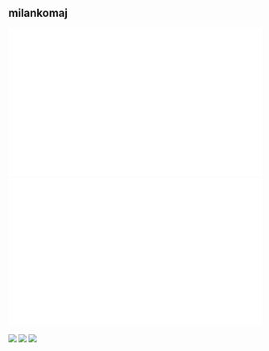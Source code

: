 ## milankomaj
![](https://github.com/milankomaj/stats/blob/master/generated/overview.svg)
![](https://github.com/milankomaj/stats/blob/master/generated/languages.svg)

![](https://dev-badge.eleonora.workers.dev/lastfm/last-played/last_fm_M?icon=lastfm&style=flat&scale=1.2)
![](https://dev-badge.eleonora.workers.dev/spotify/playback-state?icon=spotify&style=flat&scale=1.2)
![](https://dev-badge.eleonora.workers.dev/spotify/toptrack/short_term?icon=spotify&style=flat&scale=1.2)
